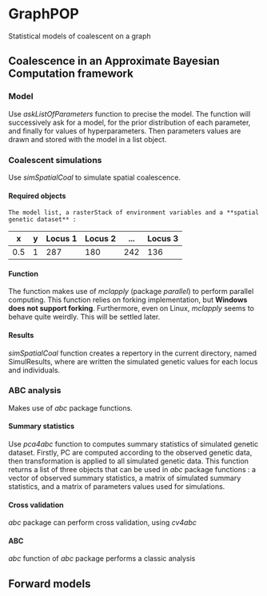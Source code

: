 GraphPOP
========

Statistical models of coalescent on a graph

## Coalescence in an Approximate Bayesian Computation framework

### Model
Use *askListOfParameters* function to precise the model. The function will successively ask for a model, for the prior distribution of each parameter, and finally for values of hyperparameters. Then parameters values are drawn and stored with the model in a list object.

### Coalescent simulations
Use *simSpatialCoal* to simulate spatial coalescence.
#### Required objects
	The model list, a rasterStack of environment variables and a **spatial genetic dataset** :
| x | y | Locus 1 | Locus 2 | ... | Locus 3 |
|---|---|---------|---------|-----|---------|
|0.5|1|287|180|242|136|

#### Function
The function makes use of *mclapply* (package *parallel*) to perform parallel computing. This function relies on forking implementation, but **Windows does not support forking**. Furthermore, even on Linux, *mclapply* seems to behave quite weirdly. This will be settled later. 

#### Results
*simSpatialCoal* function creates a repertory in the current directory, named SimulResults, where are written the simulated genetic values for each locus and individuals.

### ABC analysis 
Makes use of *abc* package functions.
#### Summary statistics
Use *pca4abc* function to computes summary statistics of simulated genetic dataset. Firstly, PC are computed according to the observed genetic data, then transformation is applied to all simulated genetic data. This function returns a list of three objects that can be used in *abc* package functions : a vector of observed summary statistics, a matrix of simulated summary statistics, and a matrix of parameters values used for simulations.
 
#### Cross validation
*abc* package can perform cross validation, using *cv4abc*
#### ABC
*abc* function of *abc* package performs a classic analysis


## Forward models
